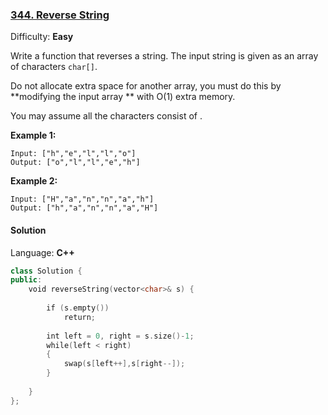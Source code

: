 ### [344\. Reverse String](https://leetcode.com/problems/reverse-string/)

Difficulty: **Easy**


Write a function that reverses a string. The input string is given as an array of characters `char[]`.

Do not allocate extra space for another array, you must do this by **modifying the input array ** with O(1) extra memory.

You may assume all the characters consist of .


**Example 1:**

```
Input: ["h","e","l","l","o"]
Output: ["o","l","l","e","h"]
```


**Example 2:**

```
Input: ["H","a","n","n","a","h"]
Output: ["h","a","n","n","a","H"]
```


#### Solution

Language: **C++**

```c++
class Solution {
public:
    void reverseString(vector<char>& s) {
        
        if (s.empty())
            return;
        
        int left = 0, right = s.size()-1;
        while(left < right)
        {
            swap(s[left++],s[right--]);
        }
        
    }
};
```
